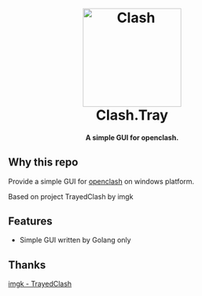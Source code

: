 <h1 align="center">
  <img src="https://raw.githubusercontent.com/Mazeorz/Clash.Tray/master/icon/Clash.Tray.png" alt="Clash" width="200">
  <br>Clash.Tray<br>
</h1>

<h4 align="center">A simple GUI for openclash.</h4>

## Why this repo

Provide a simple GUI for [openclash](https://github.com/vernesong/OpenClash) on windows platform.

Based on project TrayedClash by imgk

## Features
* Simple GUI written by Golang only


## Thanks
[imgk - TrayedClash](https://github.com/imgk/TrayedClash)
